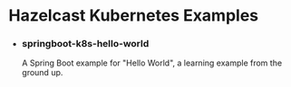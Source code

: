 <h1>Hazelcast Kubernetes Examples</h1>

- <h3>springboot-k8s-hello-world</h3>
	A Spring Boot example for "Hello World", a learning example from the ground up.    
